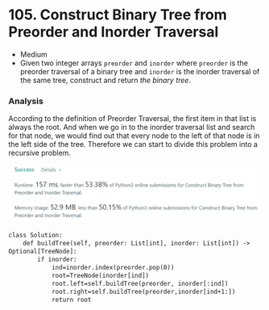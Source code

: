 # 105. Construct Binary Tree from Preorder and Inorder Traversal

* Medium
* Given two integer arrays `preorder` and `inorder` where `preorder` is the preorder traversal of a binary tree and `inorder` is the inorder traversal of the same tree, construct and return _the binary tree_.

### Analysis&#x20;

According to the definition of Preorder Traversal, the first item in that list is always the root. And when we go in to the inorder traversal list and search for that node, we would find out that every node to the left of that node is in the left side of the tree. Therefore we can start to divide this problem into a recursive problem.&#x20;

![](<../.gitbook/assets/image (13).png>)

```
class Solution:
    def buildTree(self, preorder: List[int], inorder: List[int]) -> Optional[TreeNode]:
        if inorder:
            ind=inorder.index(preorder.pop(0))
            root=TreeNode(inorder[ind])
            root.left=self.buildTree(preorder, inorder[:ind])
            root.right=self.buildTree(preorder,inorder[ind+1:])
            return root
```
